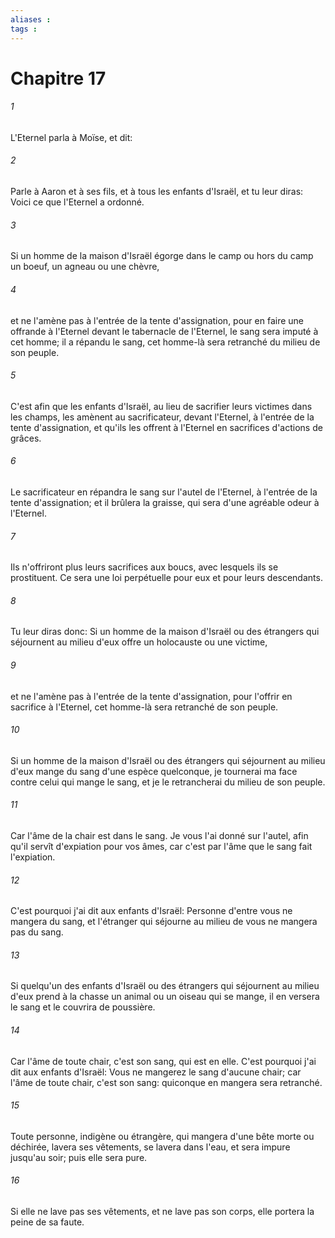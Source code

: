 ```yaml
---
aliases : 
tags : 
---
```


# Chapitre 17

###### 1
L'Eternel parla à Moïse, et dit:
###### 2
Parle à Aaron et à ses fils, et à tous les enfants d'Israël, et tu leur diras: Voici ce que l'Eternel a ordonné.
###### 3
Si un homme de la maison d'Israël égorge dans le camp ou hors du camp un boeuf, un agneau ou une chèvre,
###### 4
et ne l'amène pas à l'entrée de la tente d'assignation, pour en faire une offrande à l'Eternel devant le tabernacle de l'Eternel, le sang sera imputé à cet homme; il a répandu le sang, cet homme-là sera retranché du milieu de son peuple.
###### 5
C'est afin que les enfants d'Israël, au lieu de sacrifier leurs victimes dans les champs, les amènent au sacrificateur, devant l'Eternel, à l'entrée de la tente d'assignation, et qu'ils les offrent à l'Eternel en sacrifices d'actions de grâces.
###### 6
Le sacrificateur en répandra le sang sur l'autel de l'Eternel, à l'entrée de la tente d'assignation; et il brûlera la graisse, qui sera d'une agréable odeur à l'Eternel.
###### 7
Ils n'offriront plus leurs sacrifices aux boucs, avec lesquels ils se prostituent. Ce sera une loi perpétuelle pour eux et pour leurs descendants.
###### 8
Tu leur diras donc: Si un homme de la maison d'Israël ou des étrangers qui séjournent au milieu d'eux offre un holocauste ou une victime,
###### 9
et ne l'amène pas à l'entrée de la tente d'assignation, pour l'offrir en sacrifice à l'Eternel, cet homme-là sera retranché de son peuple.
###### 10
Si un homme de la maison d'Israël ou des étrangers qui séjournent au milieu d'eux mange du sang d'une espèce quelconque, je tournerai ma face contre celui qui mange le sang, et je le retrancherai du milieu de son peuple.
###### 11
Car l'âme de la chair est dans le sang. Je vous l'ai donné sur l'autel, afin qu'il servît d'expiation pour vos âmes, car c'est par l'âme que le sang fait l'expiation.
###### 12
C'est pourquoi j'ai dit aux enfants d'Israël: Personne d'entre vous ne mangera du sang, et l'étranger qui séjourne au milieu de vous ne mangera pas du sang.
###### 13
Si quelqu'un des enfants d'Israël ou des étrangers qui séjournent au milieu d'eux prend à la chasse un animal ou un oiseau qui se mange, il en versera le sang et le couvrira de poussière.
###### 14
Car l'âme de toute chair, c'est son sang, qui est en elle. C'est pourquoi j'ai dit aux enfants d'Israël: Vous ne mangerez le sang d'aucune chair; car l'âme de toute chair, c'est son sang: quiconque en mangera sera retranché.
###### 15
Toute personne, indigène ou étrangère, qui mangera d'une bête morte ou déchirée, lavera ses vêtements, se lavera dans l'eau, et sera impure jusqu'au soir; puis elle sera pure.
###### 16
Si elle ne lave pas ses vêtements, et ne lave pas son corps, elle portera la peine de sa faute.
